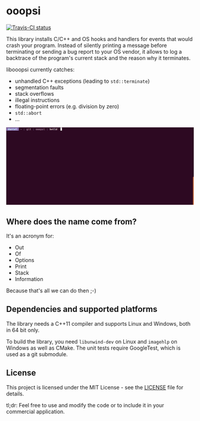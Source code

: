# ooopsi

[![Travis-CI status](https://travis-ci.org/dermojo/ooopsi.svg?branch=truncation-policy)](https://travis-ci.org/dermojo/ooopsi)

This library installs C/C++ and OS hooks and handlers for events that would crash your program.
Instead of silently printing a message before terminating or sending a bug report to your OS vendor,
it allows to log a backtrace of the program's current stack and the reason why it terminates.

libooopsi currently catches:

* unhandled C++ exceptions (leading to `std::terminate`)
* segmentation faults
* stack overflows
* illegal instructions
* floating-point errors (e.g. division by zero)
* `std::abort`
* ...

![](docs/demo.gif)


## Where does the name come from?

It's an acronym for:
* Out
* Of
* Options
* Print
* Stack
* Information

Because that's all we can do then ;-)


## Dependencies and supported platforms

The library needs a C++11 compiler and supports Linux and Windows, both in 64 bit only.

To build the library, you need `libunwind-dev` on Linux and `imagehlp` on Windows as well
as CMake. The unit tests require GoogleTest, which is used as a git submodule.


## License

This project is licensed under the MIT License - see the [LICENSE](LICENSE) file for details.

tl;dr: Feel free to use and modify the code or to include it in your commercial application.
